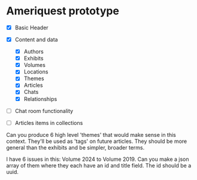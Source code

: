 # Ameriquest prototype

- [x] Basic Header
- [x] Content and data
  - [x] Authors
  - [x] Exhibits
  - [x] Volumes
  - [x] Locations
  - [x] Themes
  - [x] Articles
  - [x] Chats
  - [x] Relationships
- [ ] Chat room functionality
- [ ] Articles items in collections


Can you produce 6 high level 'themes' that would make sense in this context. They'll be used as 'tags' on future articles. They should be more general than the exhibits and be simpler, broader terms.


I have 6 issues in this: Volume 2024 to Volume 2019. Can you make a json array of them where they each have an id and title field. The id should be a uuid.